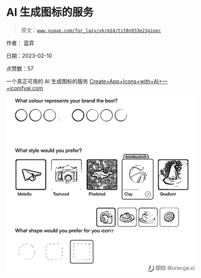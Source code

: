 # AI 生成图标的服务

> 原文：[`www.yuque.com/for_lazy/xkrm14/tit8n933e21gioec`](https://www.yuque.com/for_lazy/xkrm14/tit8n933e21gioec)

作者： 蓝弈

日期：2023-02-10

点赞数：57

一个真正可用的 AI 生成图标的服务 [Create+App+Icons+with+AI+—+iconifyai.com](http://IconifyAI.com)

![](img/104337bb865d664f1f628e795da81fd9.png)  



